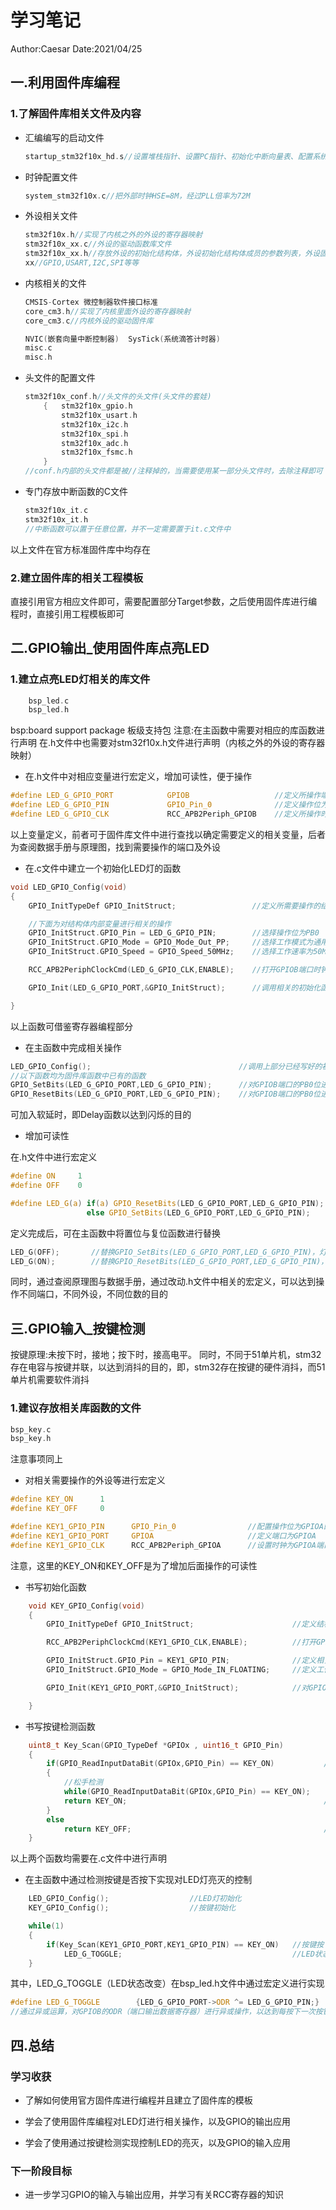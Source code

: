 # 学习笔记

Author:Caesar
Date:2021/04/25

## 一.利用固件库编程

### 1.了解固件库相关文件及内容

+ 汇编编写的启动文件

    ```C
    startup_stm32f10x_hd.s//设置堆栈指针、设置PC指针、初始化中断向量表、配置系统时钟、对用C库函数_main从而转化为C语言
    ```

+ 时钟配置文件

    ```C
    system_stm32f10x.c//把外部时钟HSE=8M，经过PLL倍率为72M
    ```


+ 外设相关文件

    ```C
    stm32f10x.h//实现了内核之外的外设的寄存器映射
    stm32f10x_xx.c//外设的驱动函数库文件
    stm32f10x_xx.h//存放外设的初始化结构体，外设初始化结构体成员的参数列表，外设固件库函数的声明
    xx//GPIO,USART,I2C,SPI等等
    ```

+ 内核相关的文件

    ```C
    CMSIS-Cortex 微控制器软件接口标准
    core_cm3.h//实现了内核里面外设的寄存器映射
    core_cm3.c//内核外设的驱动固件库

    NVIC(嵌套向量中断控制器)  SysTick(系统滴答计时器)
    misc.c
    misc.h
    ```

+ 头文件的配置文件

    ```C
    stm32f10x_conf.h//头文件的头文件(头文件的套娃)
        {   stm32f10x_gpio.h
            stm32f10x_usart.h
            stm32f10x_i2c.h
            stm32f10x_spi.h
            stm32f10x_adc.h
            stm32f10x_fsmc.h
        }
    //conf.h内部的头文件都是被//注释掉的，当需要使用某一部分头文件时，去除注释即可
    ```

+ 专门存放中断函数的C文件

    ```C
    stm32f10x_it.c
    stm32f10x_it.h
    //中断函数可以置于任意位置，并不一定需要置于it.c文件中
    ```

以上文件在官方标准固件库中均存在

### 2.建立固件库的相关工程模板

直接引用官方相应文件即可，需要配置部分Target参数，之后使用固件库进行编程时，直接引用工程模板即可


## 二.GPIO输出_使用固件库点亮LED

### 1.建立点亮LED灯相关的库文件

```C
    bsp_led.c
    bsp_led.h
```

bsp:board support package   板级支持包
注意:在主函数中需要对相应的库函数进行声明
在.h文件中也需要对stm32f10x.h文件进行声明（内核之外的外设的寄存器映射）

+ 在.h文件中对相应变量进行宏定义，增加可读性，便于操作

```C
#define LED_G_GPIO_PORT            GPIOB                   //定义所操作端口为GPIOB
#define LED_G_GPIO_PIN             GPIO_Pin_0              //定义操作位为PB0
#define LED_G_GPIO_CLK             RCC_APB2Periph_GPIOB    //定义所操作时钟为GPIOB端口时钟
```

以上变量定义，前者可于固件库文件中进行查找以确定需要定义的相关变量，后者为查阅数据手册与原理图，找到需要操作的端口及外设

+ 在.c文件中建立一个初始化LED灯的函数

```C
void LED_GPIO_Config(void)
{
    GPIO_InitTypeDef GPIO_InitStruct;                 //定义所需要操作的结构体变量

    //下面为对结构体内部变量进行相关的操作
    GPIO_InitStruct.GPIO_Pin = LED_G_GPIO_PIN;        //选择操作位为PB0  
    GPIO_InitStruct.GPIO_Mode = GPIO_Mode_Out_PP;     //选择工作模式为通用推挽输出
    GPIO_InitStruct.GPIO_Speed = GPIO_Speed_50MHz;    //选择工作速率为50MHz

    RCC_APB2PeriphClockCmd(LED_G_GPIO_CLK,ENABLE);    //打开GPIOB端口时钟

    GPIO_Init(LED_G_GPIO_PORT,&GPIO_InitStruct);      //调用相关的初始化函数，对GPIOB端口进行相应的初始化

}
```

以上函数可借鉴寄存器编程部分

+ 在主函数中完成相关操作

```C
LED_GPIO_Config();                                 //调用上部分已经写好的初始化函数
//以下函数均为固件库函数中已有的函数
GPIO_SetBits(LED_G_GPIO_PORT,LED_G_GPIO_PIN);      //对GPIOB端口的PB0位进行置位操作，灯灭
GPIO_ResetBits(LED_G_GPIO_PORT,LED_G_GPIO_PIN);    //对GPIOB端口的PB0位进行复位操作，灯亮
```

可加入软延时，即Delay函数以达到闪烁的目的

+ 增加可读性

在.h文件中进行宏定义

```C
#define ON     1
#define OFF    0

#define LED_G(a) if(a) GPIO_ResetBits(LED_G_GPIO_PORT,LED_G_GPIO_PIN); \
                 else GPIO_SetBits(LED_G_GPIO_PORT,LED_G_GPIO_PIN);
```

定义完成后，可在主函数中将置位与复位函数进行替换

```C
LED_G(OFF);       //替换GPIO_SetBits(LED_G_GPIO_PORT,LED_G_GPIO_PIN)，灯灭
LED_G(ON);        //替换GPIO_ResetBits(LED_G_GPIO_PORT,LED_G_GPIO_PIN)，灯亮
```

同时，通过查阅原理图与数据手册，通过改动.h文件中相关的宏定义，可以达到操作不同端口，不同外设，不同位数的目的

## 三.GPIO输入_按键检测

按键原理:未按下时，接地；按下时，接高电平。
同时，不同于51单片机，stm32存在电容与按键并联，以达到消抖的目的，即，stm32存在按键的硬件消抖，而51单片机需要软件消抖

### 1.建议存放相关库函数的文件

```C
bsp_key.c
bsp_key.h
```

注意事项同上

+ 对相关需要操作的外设等进行宏定义

```C
#define KEY_ON      1
#define KEY_OFF     0

#define KEY1_GPIO_PIN      GPIO_Pin_0                //配置操作位为GPIOA的第0位
#define KEY1_GPIO_PORT     GPIOA                     //定义端口为GPIOA
#define KEY1_GPIO_CLK      RCC_APB2Periph_GPIOA      //设置时钟为GPIOA端口时钟
```

注意，这里的KEY_ON和KEY_OFF是为了增加后面操作的可读性

+ 书写初始化函数

```C
    void KEY_GPIO_Config(void)
    {
        GPIO_InitTypeDef GPIO_InitStruct;                      //定义结构体

        RCC_APB2PeriphClockCmd(KEY1_GPIO_CLK,ENABLE);          //打开GPIOA端口时钟

        GPIO_InitStruct.GPIO_Pin = KEY1_GPIO_PIN;              //定义相关操作位
        GPIO_InitStruct.GPIO_Mode = GPIO_Mode_IN_FLOATING;     //定义工作模式为浮空输入模式，注意，输入模式下无需设置相关工作速率

        GPIO_Init(KEY1_GPIO_PORT,&GPIO_InitStruct);            //对GPIOA端口的相关模式进行初始化

    }
```

+ 书写按键检测函数

```C
    uint8_t Key_Scan(GPIO_TypeDef *GPIOx , uint16_t GPIO_Pin)
    {
        if(GPIO_ReadInputDataBit(GPIOx,GPIO_Pin) == KEY_ON)           //按键按下检测
        {
            //松手检测
            while(GPIO_ReadInputDataBit(GPIOx,GPIO_Pin) == KEY_ON);   
            return KEY_ON;                                            //当按键松开始，返回KEY_ON的值
        }
        else
            return KEY_OFF;                                           //未检测到按键按下则返回KEY_OFF的值
    }
```

以上两个函数均需要在.c文件中进行声明

+ 在主函数中通过检测按键是否按下实现对LED灯亮灭的控制

```C
    LED_GPIO_Config();                  //LED灯初始化
    KEY_GPIO_Config();                  //按键初始化

    while(1)
    {
        if(Key_Scan(KEY1_GPIO_PORT,KEY1_GPIO_PIN) == KEY_ON)   //按键按下
            LED_G_TOGGLE;                                      //LED状态改变
    }
```

其中，LED_G_TOGGLE（LED状态改变）在bsp_led.h文件中通过宏定义进行实现

```C
#define LED_G_TOGGLE        {LED_G_GPIO_PORT->ODR ^= LED_G_GPIO_PIN;}
//通过异或运算，对GPIOB的ODR（端口输出数据寄存器）进行异或操作，以达到每按下一次按键，GPIOB的ODR寄存器相关位的状态会改变，从而使每按下一次按键，灯都会从暗变亮或者从亮变暗
```

## 四.总结


### 学习收获

+ 了解如何使用官方固件库进行编程并且建立了固件库的模板

+ 学会了使用固件库编程对LED灯进行相关操作，以及GPIO的输出应用

+ 学会了使用通过按键检测实现控制LED的亮灭，以及GPIO的输入应用

### 下一阶段目标

+ 进一步学习GPIO的输入与输出应用，并学习有关RCC寄存器的知识
